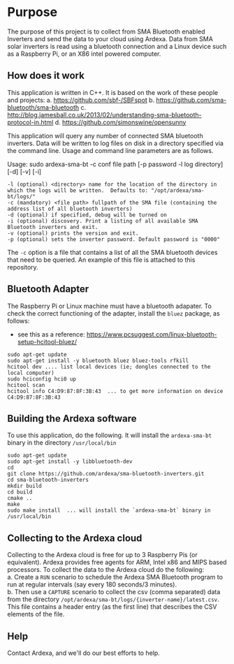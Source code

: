 

# Purpose
The purpose of this project is to collect from SMA Bluetooth enabled Inverters and send the data to your cloud using Ardexa. Data from SMA solar inverters is read using a bluetooth connection and a Linux device such as a Raspberry Pi, or an X86 intel powered computer. 

## How does it work
This application is written in C++. It is based on the work of these people and projects:
a. https://github.com/sbf-/SBFspot
b.	https://github.com/sma-bluetooth/sma-bluetooth
c.	http://blog.jamesball.co.uk/2013/02/understanding-sma-bluetooth-protocol-in.html
d.	https://github.com/simonswine/opensunny

This application will query any number of connected SMA bluetooth inverters. Data will be written to log files on disk in a directory specified via the command line. Usage and command line parameters are as follows.

Usage: sudo ardexa-sma-bt -c conf file path [-p password -l log directory] [-d] [-v] [-i]
```
-l (optional) <directory> name for the location of the directory in which the logs will be written.  Defaults to: "/opt/ardexa/sma-bt/logs/"
-c (mandatory) <file path> fullpath of the SMA file (containing the address list of all bluetooth inverters)
-d (optional) if specified, debug will be turned on
-i (optional) discovery. Print a listing of all available SMA Bluetooth inverters and exit.
-v (optional) prints the version and exit.
-p (optional) sets the inverter password. Default password is "0000"
```

The `-c` option is a file that contains a list of all the SMA bluetooth devices that need to be queried. An example of this file is attached to this repository.

## Bluetooth Adapter
The Raspberry Pi or Linux machine must have a bluetooth adapater. To check the correct functioning of the adapter, install the `bluez` package, as follows:
- see this as a reference: https://www.pcsuggest.com/linux-bluetooth-setup-hcitool-bluez/
```
sudo apt-get update
sudo apt-get install -y bluetooth bluez bluez-tools rfkill
hcitool dev .... list local devices (ie; dongles connected to the local computer)
sudo hciconfig hci0 up
hcitool scan
hcitool info C4:D9:87:8F:3B:43  ... to get more information on device C4:D9:87:8F:3B:43
```

## Building the Ardexa software
To use this application, do the following. It will install the `ardexa-sma-bt` binary in the directory `/usr/local/bin`
```
sudo apt-get update
sudo apt-get install -y libbluetooth-dev
cd
git clone https://github.com/ardexa/sma-bluetooth-inverters.git
cd sma-bluetooth-inverters
mkdir build
cd build
cmake ..
make
sudo make install  ... will install the `ardexa-sma-bt` binary in /usr/local/bin
```

## Collecting to the Ardexa cloud
Collecting to the Ardexa cloud is free for up to 3 Raspberry Pis (or equivalent). Ardexa provides free agents for ARM, Intel x86 and MIPS based processors. To collect the data to the Ardexa cloud do the following:    
a. Create a `RUN` scenario to schedule the Ardexa SMA Bluetooth program to run at regular intervals (say every 180 seconds/3 minutes).    
b. Then use a `CAPTURE` scenario to collect the csv (comma separated) data from the directory `/opt/ardexa/sma-bt/logs/{inverter-name}/latest.csv`. This file contains a header entry (as the first line) that describes the CSV elements of the file.

## Help
Contact Ardexa, and we'll do our best efforts to help.

